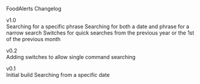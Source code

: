 FoodAlerts Changelog

v1.0  
Searching for a specific phrase
Searching for both a date and phrase for a narrow search
Switches for quick searches from the previous year or the 1st of the previous month

v0.2  
Adding switches to allow single command searching

v0.1  
Initial build
Searching from a specific date
